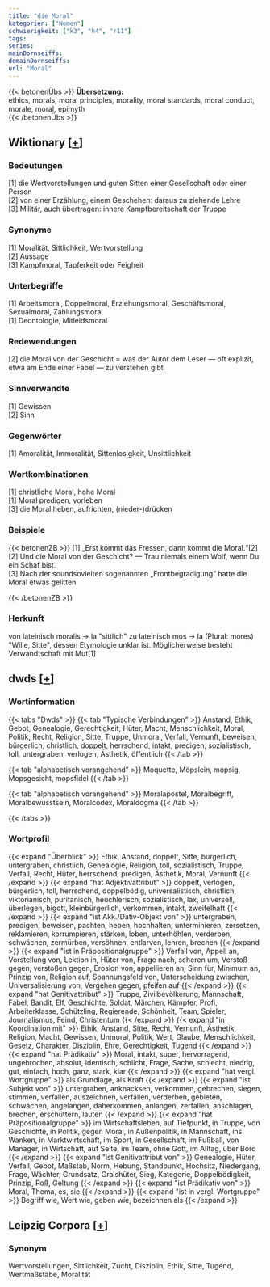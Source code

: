 ```yaml
---
title: "die Moral"
kategorien: ["Nomen"]
schwierigkeit: ["k3", "h4", "r11"]
tags:
series:
mainDornseiffs:
domainDornseiffs:
url: "Moral"
---
```


{{< betonenÜbs >}}
**Übersetzung:**  
ethics, morals, moral principles, morality, moral standards, moral conduct, morale, moral, epimyth  
{{< /betonenÜbs >}}

## Wiktionary [[+](https://de.wiktionary.org/wiki/Moral)]

### Bedeutungen
[1] die Wertvorstellungen und guten Sitten einer Gesellschaft oder einer Person  
[2] von einer Erzählung, einem Geschehen: daraus zu ziehende Lehre  
[3] Militär, auch übertragen: innere Kampfbereitschaft der Truppe  

### Synonyme
[1] Moralität, Sittlichkeit, Wertvorstellung  
[2] Aussage  
[3] Kampfmoral, Tapferkeit oder Feigheit  

### Unterbegriffe
[1] Arbeitsmoral, Doppelmoral, Erziehungsmoral, Geschäftsmoral, Sexualmoral, Zahlungsmoral  
[1] Deontologie, Mitleidsmoral  

### Redewendungen
[2] die Moral von der Geschicht = was der Autor dem Leser — oft explizit, etwa am Ende einer Fabel — zu verstehen gibt  

### Sinnverwandte
[1] Gewissen  
[2] Sinn  

### Gegenwörter
[1] Amoralität, Immoralität, Sittenlosigkeit, Unsittlichkeit  

### Wortkombinationen
[1] christliche Moral, hohe Moral  
[1] Moral predigen, vorleben  
[3] die Moral heben, aufrichten, (nieder-)drücken  

### Beispiele
{{< betonenZB >}}
[1] „Erst kommt das Fressen, dann kommt die Moral.“[2]  
[2] Und die Moral von der Geschicht? — Trau niemals einem Wolf, wenn Du ein Schaf bist.  
[3] Nach der soundsovielten sogenannten „Frontbegradigung“ hatte die Moral etwas gelitten  

{{< /betonenZB >}}
### Herkunft
von lateinisch moralis → la "sittlich" zu lateinisch mos → la (Plural: mores) "Wille, Sitte", dessen Etymologie unklar ist. Möglicherweise besteht Verwandtschaft mit Mut[1]  



## dwds [[+](https://www.dwds.de/wb/Moral)]

### Wortinformation
{{< tabs "Dwds" >}}
{{< tab "Typische Verbindungen" >}}
Anstand, Ethik, Gebot, Genealogie, Gerechtigkeit, Hüter, Macht, Menschlichkeit, Moral, Politik, Recht, Religion, Sitte, Truppe, Unmoral, Verfall, Vernunft, beweisen, bürgerlich, christlich, doppelt, herrschend, intakt, predigen, sozialistisch, toll, untergraben, verlogen, Ästhetik, öffentlich
{{< /tab >}}

{{< tab "alphabetisch vorangehend" >}}
Moquette, Möpslein, mopsig, Mopsgesicht, mopsfidel
{{< /tab >}}

{{< tab "alphabetisch vorangehend" >}}
Moralapostel, Moralbegriff, Moralbewusstsein, Moralcodex, Moraldogma
{{< /tab >}}

{{< /tabs >}}

### Wortprofil
{{< expand "Überblick" >}} Ethik, Anstand, doppelt, Sitte, bürgerlich, untergraben, christlich, Genealogie, Religion, toll, sozialistisch, Truppe, Verfall, Recht, Hüter, herrschend, predigen, Ästhetik, Moral, Vernunft {{< /expand >}}
{{< expand "hat Adjektivattribut" >}} doppelt, verlogen, bürgerlich, toll, herrschend, doppelbödig, universalistisch, christlich, viktorianisch, puritanisch, heuchlerisch, sozialistisch, lax, universell, überlegen, bigott, kleinbürgerlich, verkommen, intakt, zweifelhaft {{< /expand >}}
{{< expand "ist Akk./Dativ-Objekt von" >}} untergraben, predigen, beweisen, pachten, heben, hochhalten, unterminieren, zersetzen, reklamieren, korrumpieren, stärken, loben, unterhöhlen, verderben, schwächen, zermürben, versöhnen, entlarven, lehren, brechen {{< /expand >}}
{{< expand "ist in Präpositionalgruppe" >}} Verfall von, Appell an, Vorstellung von, Lektion in, Hüter von, Frage nach, scheren um, Verstoß gegen, verstoßen gegen, Erosion von, appellieren an, Sinn für, Minimum an, Prinzip von, Religion auf, Spannungsfeld von, Unterscheidung zwischen, Universalisierung von, Vergehen gegen, pfeifen auf {{< /expand >}}
{{< expand "hat Genitivattribut" >}} Truppe, Zivilbevölkerung, Mannschaft, Fabel, Bandit, Elf, Geschichte, Soldat, Märchen, Kämpfer, Profi, Arbeiterklasse, Schützling, Regierende, Schönheit, Team, Spieler, Journalismus, Feind, Christentum {{< /expand >}}
{{< expand "in Koordination mit" >}} Ethik, Anstand, Sitte, Recht, Vernunft, Ästhetik, Religion, Macht, Gewissen, Unmoral, Politik, Wert, Glaube, Menschlichkeit, Gesetz, Charakter, Disziplin, Ehre, Gerechtigkeit, Tugend {{< /expand >}}
{{< expand "hat Prädikativ" >}} Moral, intakt, super, hervorragend, ungebrochen, absolut, identisch, schlicht, Frage, Sache, schlecht, niedrig, gut, einfach, hoch, ganz, stark, klar {{< /expand >}}
{{< expand "hat vergl. Wortgruppe" >}} als Grundlage, als Kraft {{< /expand >}}
{{< expand "ist Subjekt von" >}} untergraben, anknacksen, verkommen, gebrechen, siegen, stimmen, verfallen, auszeichnen, verfällen, verderben, gebieten, schwächen, angelangen, daherkommen, anlangen, zerfallen, anschlagen, brechen, erschüttern, lauten {{< /expand >}}
{{< expand "hat Präpositionalgruppe" >}} im Wirtschaftsleben, auf Tiefpunkt, in Truppe, von Geschichte, in Politik, gegen Moral, in Außenpolitik, in Mannschaft, ins Wanken, in Marktwirtschaft, im Sport, in Gesellschaft, im Fußball, von Manager, in Wirtschaft, auf Seite, im Team, ohne Gott, im Alltag, über Bord {{< /expand >}}
{{< expand "ist Genitivattribut von" >}} Genealogie, Hüter, Verfall, Gebot, Maßstab, Norm, Hebung, Standpunkt, Hochsitz, Niedergang, Frage, Wächter, Grundsatz, Gralshüter, Sieg, Kategorie, Doppelbödigkeit, Prinzip, Roß, Geltung {{< /expand >}}
{{< expand "ist Prädikativ von" >}} Moral, Thema, es, sie {{< /expand >}}
{{< expand "ist in vergl. Wortgruppe" >}} Begriff wie, Wert wie, geben wie, bezeichnen als {{< /expand >}}

## Leipzig Corpora [[+](https://corpora.uni-leipzig.de/en/res?word=Moral&corpusId=deu_newscrawl-public_2018)]


### Synonym
Wertvorstellungen, Sittlichkeit, Zucht, Disziplin, Ethik, Sitte, Tugend, Wertmaßstäbe, Moralität


